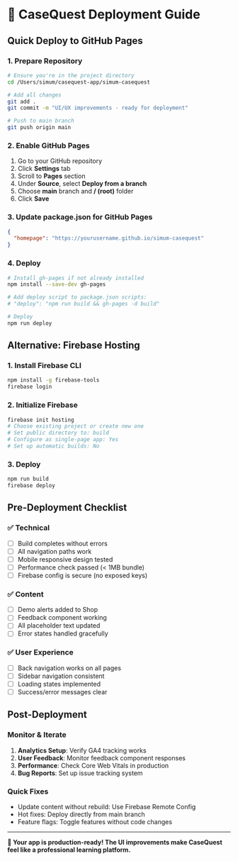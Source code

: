 # 🚀 CaseQuest Deployment Guide

## Quick Deploy to GitHub Pages

### 1. Prepare Repository
```bash
# Ensure you're in the project directory
cd /Users/simum/casequest-app/simum-casequest

# Add all changes
git add .
git commit -m "UI/UX improvements - ready for deployment"

# Push to main branch
git push origin main
```

### 2. Enable GitHub Pages
1. Go to your GitHub repository
2. Click **Settings** tab
3. Scroll to **Pages** section
4. Under **Source**, select **Deploy from a branch**
5. Choose **main** branch and **/ (root)** folder
6. Click **Save**

### 3. Update package.json for GitHub Pages
```json
{
  "homepage": "https://yourusername.github.io/simum-casequest"
}
```

### 4. Deploy
```bash
# Install gh-pages if not already installed
npm install --save-dev gh-pages

# Add deploy script to package.json scripts:
# "deploy": "npm run build && gh-pages -d build"

# Deploy
npm run deploy
```

## Alternative: Firebase Hosting

### 1. Install Firebase CLI
```bash
npm install -g firebase-tools
firebase login
```

### 2. Initialize Firebase
```bash
firebase init hosting
# Choose existing project or create new one
# Set public directory to: build
# Configure as single-page app: Yes
# Set up automatic builds: No
```

### 3. Deploy
```bash
npm run build
firebase deploy
```

## Pre-Deployment Checklist

### ✅ Technical
- [ ] Build completes without errors
- [ ] All navigation paths work
- [ ] Mobile responsive design tested
- [ ] Performance check passed (< 1MB bundle)
- [ ] Firebase config is secure (no exposed keys)

### ✅ Content
- [ ] Demo alerts added to Shop
- [ ] Feedback component working
- [ ] All placeholder text updated
- [ ] Error states handled gracefully

### ✅ User Experience
- [ ] Back navigation works on all pages
- [ ] Sidebar navigation consistent
- [ ] Loading states implemented
- [ ] Success/error messages clear

## Post-Deployment

### Monitor & Iterate
1. **Analytics Setup**: Verify GA4 tracking works
2. **User Feedback**: Monitor feedback component responses
3. **Performance**: Check Core Web Vitals in production
4. **Bug Reports**: Set up issue tracking system

### Quick Fixes
- Update content without rebuild: Use Firebase Remote Config
- Hot fixes: Deploy directly from main branch
- Feature flags: Toggle features without code changes

---

**🎉 Your app is production-ready! The UI improvements make CaseQuest feel like a professional learning platform.**
